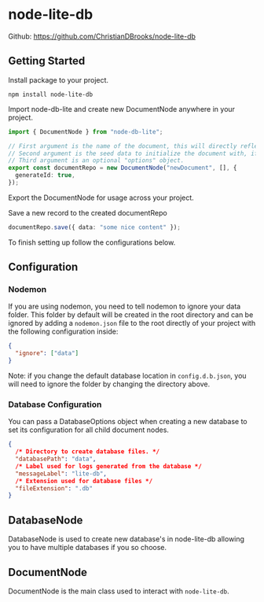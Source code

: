 # node-lite-db

Github: https://github.com/ChristianDBrooks/node-lite-db

## Getting Started

Install package to your project.

```
npm install node-lite-db
```

Import node-db-lite and create new DocumentNode anywhere in your project.

```typescript
import { DocumentNode } from "node-db-lite";

// First argument is the name of the document, this will directly reflect the file name in the database.
// Second argument is the seed data to initialize the document with, if any.
// Third argument is an optional "options" object.
export const documentRepo = new DocumentNode("newDocument", [], {
  generateId: true,
});
```

Export the DocumentNode for usage across your project.

Save a new record to the created documentRepo

```typescript
documentRepo.save({ data: "some nice content" });
```

To finish setting up follow the configurations below.

## Configuration

### Nodemon

If you are using nodemon, you need to tell nodemon to ignore your data folder. This folder by default will be created in the root directory and can be ignored by adding a `nodemon.json` file to the root directly of your project with the following configuration inside:

```json
{
  "ignore": ["data"]
}
```

Note: if you change the default database location in `config.d.b.json`, you will need to ignore the folder by changing the directory above.

### Database Configuration

You can pass a DatabaseOptions object when creating a new database to set its configuration for all child document nodes.

```json
{
  /* Directory to create database files. */
  "databasePath": "data",
  /* Label used for logs generated from the database */
  "messageLabel": "lite-db",
  /* Extension used for database files */
  "fileExtension": ".db"
}
```

## DatabaseNode

DatabaseNode is used to create new database's in node-lite-db allowing you to have multiple databases if you so choose.

## DocumentNode

DocumentNode is the main class used to interact with `node-lite-db`.
